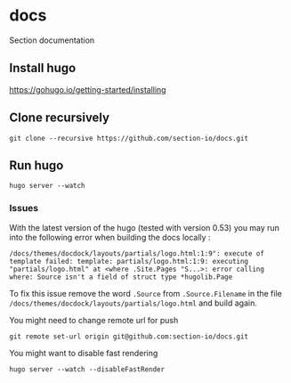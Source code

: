 # docs
Section documentation

## Install hugo
https://gohugo.io/getting-started/installing

## Clone recursively
`git clone --recursive https://github.com/section-io/docs.git`

## Run hugo
`hugo server --watch`

### Issues

With the latest version of the hugo (tested with version 0.53) you may run into the following error when building the docs locally :

```
/docs/themes/docdock/layouts/partials/logo.html:1:9": execute of template failed: template: partials/logo.html:1:9: executing "partials/logo.html" at <where .Site.Pages "S...>: error calling where: Source isn't a field of struct type *hugolib.Page
```

To fix this issue remove the word `.Source` from `.Source.Filename` in the file `/docs/themes/docdock/layouts/partials/logo.html` and build again.

You might need to change remote url for push

`git remote set-url origin git@github.com:section-io/docs.git`

You might want to disable fast rendering

`hugo server --watch --disableFastRender`
